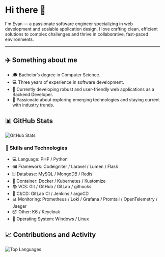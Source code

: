 # Hi there 👋

I'm Evan — a passionate software engineer specializing in web development and scalable application design. I love crafting clean, efficient solutions to complex challenges and thrive in collaborative, fast-paced environments.

<hr>

## ✈️ Something about me

- 🎓 Bachelor’s degree in Computer Science.
- 💻 Three years of experience in software development.
- 💼 Currently developing robust and user-friendly web applications as a Backend Developer.
- 🌱 Passionate about exploring emerging technologies and staying current with industry trends.

## 📊 GitHub Stats

![GitHub Stats](https://github-readme-stats.vercel.app/api?username=ycchuang99&show_icons=true&theme=radical)

### 🎯 Skills and Technologies

- 💻 Language: PHP / Python
- 🖼️ Framework: Codeigniter / Laravel / Lumen / Flask
- 🗄️ Database: MySQL / MongoDB / Redis
- 🐳 Container: Docker / Kubernetes / Kustomize
- 📚 VCS: Git / GitHub / GitLab / githooks
- 🔄 CI/CD: GitLab CI / Jenkins / argoCD
- 📊 Monitoring: Prometheus / Loki / Grafana / Promtail / OpenTelemetry / Jaeger
- 📦 Other: K6 / Keycloak
- 🐧 Operating System: Windows / Linux

## 📈 Contributions and Activity

![Top Languages](https://github-readme-stats.vercel.app/api/top-langs/?username=ycchuang99&layout=compact&theme=radical)
